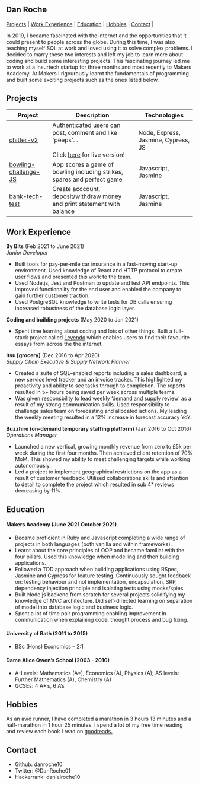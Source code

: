 ## Dan Roche

[Projects](#projects) | [Work Experience](#work-experience) | [Education](#education) | [Hobbies](#hobbies) |  [Contact](#contact) |

In 2019, I became fascinated with the internet and the opportunities that it could present to people across the globe. During this time, I was also teaching myself SQL at work and loved using it to solve complex problems. I decided to marry these two interests and left my job to learn more about coding and build some interesting projects. This fascinating journey led me to work at a insurtech startup for three months and most recently to Makers Academy. At Makers I rigourously learnt the fundamentals of programming and built some exciting projects such as the ones listed below.
## Projects

|Project        |Description                                           |Technologies              |
|----------|------------------------------------------------------|----------------------------------------|
|[chitter-v2](https://github.com/danroche10/chitter-v2)|Authenticated users can post, comment and like 'peeps'. .<br><br> Click [here](https://shrouded-savannah-60836.herokuapp.com/) for live version! | Node, Express, Jasmine, Cypress, JS |
|[bowling-challenge-JS](https://github.com/danroche10/bowling-challenge-JS)|App scores a game of bowling including strikes, spares and perfect game | Javascript, Jasmine |
|[bank-tech-test](https://github.com/danroche10/bank-tech-test)|Create acccount, deposit/withdraw money and print statement with balance | Javascript, Jasmine |
        
## Work Experience

**By Bits** (Feb 2021 to June 2021)  
_Junior Developer_

- Built tools for pay-per-mile car insurance in a fast-moving start-up environment. Used knowledge of React and HTTP protocol to create user flows and presented this work to the team.
- Used Node.js, Jest and Postman to update and test API endpoints. This improved functionality for the end user and enabled the company to gain further customer traction.
- Used PostgreSQL knowledge to write tests for DB calls ensuring increased robustness of the database logic layer.

**Coding and building projects** (May 2020 to Jan 2021)  

- Spent time learning about coding and lots of other things. Built a full-stack project called [Leyendo](https://cocky-easley-edf596.netlify.app/Sam%20Altman) which enables users to find their favourite essays from across the the internet.

**itsu [grocery]** (Dec 2016 to Apr 2020)  
_Supply Chain Executive & Supply Network Planner_

- Created a suite of SQL-enabled reports including a sales dashboard, a new service level tracker and an invoice tracker. This highlighted my proactivity and ability to see tasks through to completion. The reports resulted in 5+ hours being saved per week across multiple teams.
- Was given responsbility to lead weekly ‘demand and supply review’ as a result of my strong communication skills. Used responsibility to challenge sales team on forecasting and allocated actions. My leading the weekly meeting resulted in a 12% increase in forecast accuracy YoY.

**Buzzhire (on-demand temporary staffing platform)** (Jan 2016 to Oct 2016) 
_Operations Manager_

- Launched a new vertical, growing monthly revenue from zero to £5k per week during the first four months. Then achieved client retention of 70% MoM. This showed my ability to meet challenging targets while working autonomously.
- Led a project to implement geographical restrictions on the app as a result of customer feedback. Utilised collaborations skills and attention to detail to complete the project which resulted in sub 4* reviews decreasing by 11%.

## Education

#### Makers Academy (June 2021 October 2021)
- Became proficient in Ruby and Javascript completing a wide range of projects in both languages (both vanilla and within frameworks).
- Learnt about the core principles of OOP and became familiar with the four pillars. Used this knowledge when modelling and then building applications.
- Followed a TDD approach when building applications using RSpec, Jasmine and Cypress for feature testing. Continuously sought feedback on: testing behaviour and not implementation, encapsulation, SRP, dependency injection principle and isolating tests using mocks/spies.
- Built Node.js backend from scratch for several projects solidifying my knowledge of MVC architecture. Did self-directed learning on separation of model into database logic and business logic. 
- Spent a lot of time pair programming enabling improvement in communication when explaining code, thought process and bug fixing.

#### University of Bath (2011 to 2015)

- BSc (Hons) Economics – 2:1

#### Dame Alice Owen’s School (2003 - 2010)                                                                                                                                        
- A-Levels: Mathematics (A*), Economics (A), Physics (A); AS levels: Further Mathematics (A), Chemistry (A)
- GCSEs: 4 A*’s, 6 A’s	

## Hobbies

As an avid runner, I have completed a marathon in 3 hours 13 minutes and a half-marathon in 1 hour 25 minutes.
I spend a lot of my free time reading and review each book I read on [goodreads.](https://www.goodreads.com/review/list/60295249?shelf=read)

## Contact
- Github: danroche10
- Twitter: @DanRoche01
- Hackerrank: danielroche10

